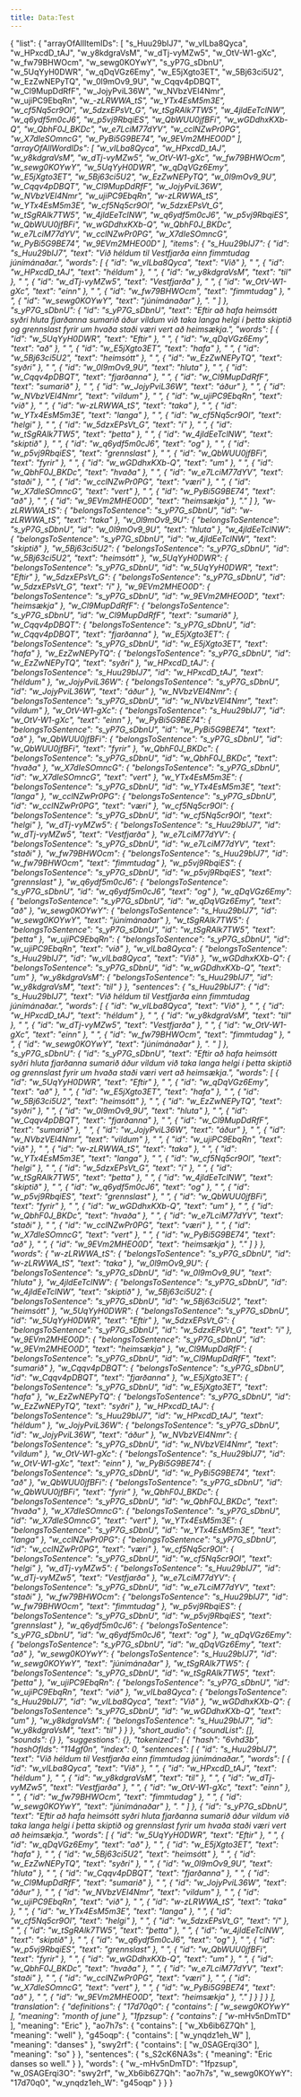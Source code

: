 ```yaml
---
title: Data:Test
---
```


{
    "list": {
        "arrayOfAllItemIDs": [
            "s_Huu29bIJ7",
            "w_vILba8Qyca",
            "w_HPxcdD_tAJ",
            "w_y8kdgraVsM",
            "w_dTj-vyMZw5",
            "w_OtV-W1-gXc",
            "w_fw79BHWOcm",
            "w_sewg0KOYwY",
            "s_yP7G_sDbnU",
            "w_5UqYyH0DWR",
            "w_qDqVGz6Emy",
            "w_E5jXgto3ET",
            "w_5Bj63ci5U2",
            "w_EzZwNEPyTQ",
            "w_0l9mOv9_9U",
            "w_Cqqv4pDBQT",
            "w_Cl9MupDdRfF",
            "w_JojyPviL36W",
            "w_NVbzVEI4Nmr",
            "w_ujiPC9EbqRn",
            "w_-_zLRWWA_tS",
            "w_YTx4EsM5m3E",
            "w_cf5Nq5cr9Ol",
            "w_5dzxEPsVt_G",
            "w_tSgRAlk7TW5",
            "w_4jldEeTclNW",
            "w_q6ydf5m0cJ6",
            "w_p5vj9RbqiES",
            "w_QbWUU0jfBFi",
            "w_wGDdhxKXb-Q",
            "w_QbhF0J_BKDc",
            "w_e7LciM77dYV",
            "w_cclNZwPr0PG",
            "w_X7dIeSOmncG",
            "w_PyBi5G9BE74",
            "w_9EVm2MHEO0D"
        ],
        "arrayOfAllWordIDs": [
            "w_vILba8Qyca",
            "w_HPxcdD_tAJ",
            "w_y8kdgraVsM",
            "w_dTj-vyMZw5",
            "w_OtV-W1-gXc",
            "w_fw79BHWOcm",
            "w_sewg0KOYwY",
            "w_5UqYyH0DWR",
            "w_qDqVGz6Emy",
            "w_E5jXgto3ET",
            "w_5Bj63ci5U2",
            "w_EzZwNEPyTQ",
            "w_0l9mOv9_9U",
            "w_Cqqv4pDBQT",
            "w_Cl9MupDdRfF",
            "w_JojyPviL36W",
            "w_NVbzVEI4Nmr",
            "w_ujiPC9EbqRn",
            "w_-_zLRWWA_tS",
            "w_YTx4EsM5m3E",
            "w_cf5Nq5cr9Ol",
            "w_5dzxEPsVt_G",
            "w_tSgRAlk7TW5",
            "w_4jldEeTclNW",
            "w_q6ydf5m0cJ6",
            "w_p5vj9RbqiES",
            "w_QbWUU0jfBFi",
            "w_wGDdhxKXb-Q",
            "w_QbhF0J_BKDc",
            "w_e7LciM77dYV",
            "w_cclNZwPr0PG",
            "w_X7dIeSOmncG",
            "w_PyBi5G9BE74",
            "w_9EVm2MHEO0D"
        ],
        "items": {
            "s_Huu29bIJ7": {
                "id": "s_Huu29bIJ7",
                "text": "Við héldum til Vestfjarða einn fimmtudag júnímánaðar.",
                "words": [
                    {
                        "id": "w_vILba8Qyca",
                        "text": "Við"
                    },
                    " ",
                    {
                        "id": "w_HPxcdD_tAJ",
                        "text": "héldum"
                    },
                    " ",
                    {
                        "id": "w_y8kdgraVsM",
                        "text": "til"
                    },
                    " ",
                    {
                        "id": "w_dTj-vyMZw5",
                        "text": "Vestfjarða"
                    },
                    " ",
                    {
                        "id": "w_OtV-W1-gXc",
                        "text": "einn"
                    },
                    " ",
                    {
                        "id": "w_fw79BHWOcm",
                        "text": "fimmtudag"
                    },
                    " ",
                    {
                        "id": "w_sewg0KOYwY",
                        "text": "júnímánaðar"
                    },
                    ". "
                ]
            },
            "s_yP7G_sDbnU": {
                "id": "s_yP7G_sDbnU",
                "text": "Eftir að hafa heimsótt syðri hluta fjarðanna sumarið áður vildum við taka langa helgi í þetta skiptið og grennslast fyrir um hvaða staði væri vert að heimsækja.",
                "words": [
                    {
                        "id": "w_5UqYyH0DWR",
                        "text": "Eftir"
                    },
                    " ",
                    {
                        "id": "w_qDqVGz6Emy",
                        "text": "að"
                    },
                    " ",
                    {
                        "id": "w_E5jXgto3ET",
                        "text": "hafa"
                    },
                    " ",
                    {
                        "id": "w_5Bj63ci5U2",
                        "text": "heimsótt"
                    },
                    " ",
                    {
                        "id": "w_EzZwNEPyTQ",
                        "text": "syðri"
                    },
                    " ",
                    {
                        "id": "w_0l9mOv9_9U",
                        "text": "hluta"
                    },
                    " ",
                    {
                        "id": "w_Cqqv4pDBQT",
                        "text": "fjarðanna"
                    },
                    " ",
                    {
                        "id": "w_Cl9MupDdRfF",
                        "text": "sumarið"
                    },
                    " ",
                    {
                        "id": "w_JojyPviL36W",
                        "text": "áður"
                    },
                    " ",
                    {
                        "id": "w_NVbzVEI4Nmr",
                        "text": "vildum"
                    },
                    " ",
                    {
                        "id": "w_ujiPC9EbqRn",
                        "text": "við"
                    },
                    " ",
                    {
                        "id": "w_-_zLRWWA_tS",
                        "text": "taka"
                    },
                    " ",
                    {
                        "id": "w_YTx4EsM5m3E",
                        "text": "langa"
                    },
                    " ",
                    {
                        "id": "w_cf5Nq5cr9Ol",
                        "text": "helgi"
                    },
                    " ",
                    {
                        "id": "w_5dzxEPsVt_G",
                        "text": "í"
                    },
                    " ",
                    {
                        "id": "w_tSgRAlk7TW5",
                        "text": "þetta"
                    },
                    " ",
                    {
                        "id": "w_4jldEeTclNW",
                        "text": "skiptið"
                    },
                    " ",
                    {
                        "id": "w_q6ydf5m0cJ6",
                        "text": "og"
                    },
                    " ",
                    {
                        "id": "w_p5vj9RbqiES",
                        "text": "grennslast"
                    },
                    " ",
                    {
                        "id": "w_QbWUU0jfBFi",
                        "text": "fyrir"
                    },
                    " ",
                    {
                        "id": "w_wGDdhxKXb-Q",
                        "text": "um"
                    },
                    " ",
                    {
                        "id": "w_QbhF0J_BKDc",
                        "text": "hvaða"
                    },
                    " ",
                    {
                        "id": "w_e7LciM77dYV",
                        "text": "staði"
                    },
                    " ",
                    {
                        "id": "w_cclNZwPr0PG",
                        "text": "væri"
                    },
                    " ",
                    {
                        "id": "w_X7dIeSOmncG",
                        "text": "vert"
                    },
                    " ",
                    {
                        "id": "w_PyBi5G9BE74",
                        "text": "að"
                    },
                    " ",
                    {
                        "id": "w_9EVm2MHEO0D",
                        "text": "heimsækja"
                    },
                    "."
                ]
            },
            "w_-_zLRWWA_tS": {
                "belongsToSentence": "s_yP7G_sDbnU",
                "id": "w_-_zLRWWA_tS",
                "text": "taka"
            },
            "w_0l9mOv9_9U": {
                "belongsToSentence": "s_yP7G_sDbnU",
                "id": "w_0l9mOv9_9U",
                "text": "hluta"
            },
            "w_4jldEeTclNW": {
                "belongsToSentence": "s_yP7G_sDbnU",
                "id": "w_4jldEeTclNW",
                "text": "skiptið"
            },
            "w_5Bj63ci5U2": {
                "belongsToSentence": "s_yP7G_sDbnU",
                "id": "w_5Bj63ci5U2",
                "text": "heimsótt"
            },
            "w_5UqYyH0DWR": {
                "belongsToSentence": "s_yP7G_sDbnU",
                "id": "w_5UqYyH0DWR",
                "text": "Eftir"
            },
            "w_5dzxEPsVt_G": {
                "belongsToSentence": "s_yP7G_sDbnU",
                "id": "w_5dzxEPsVt_G",
                "text": "í"
            },
            "w_9EVm2MHEO0D": {
                "belongsToSentence": "s_yP7G_sDbnU",
                "id": "w_9EVm2MHEO0D",
                "text": "heimsækja"
            },
            "w_Cl9MupDdRfF": {
                "belongsToSentence": "s_yP7G_sDbnU",
                "id": "w_Cl9MupDdRfF",
                "text": "sumarið"
            },
            "w_Cqqv4pDBQT": {
                "belongsToSentence": "s_yP7G_sDbnU",
                "id": "w_Cqqv4pDBQT",
                "text": "fjarðanna"
            },
            "w_E5jXgto3ET": {
                "belongsToSentence": "s_yP7G_sDbnU",
                "id": "w_E5jXgto3ET",
                "text": "hafa"
            },
            "w_EzZwNEPyTQ": {
                "belongsToSentence": "s_yP7G_sDbnU",
                "id": "w_EzZwNEPyTQ",
                "text": "syðri"
            },
            "w_HPxcdD_tAJ": {
                "belongsToSentence": "s_Huu29bIJ7",
                "id": "w_HPxcdD_tAJ",
                "text": "héldum"
            },
            "w_JojyPviL36W": {
                "belongsToSentence": "s_yP7G_sDbnU",
                "id": "w_JojyPviL36W",
                "text": "áður"
            },
            "w_NVbzVEI4Nmr": {
                "belongsToSentence": "s_yP7G_sDbnU",
                "id": "w_NVbzVEI4Nmr",
                "text": "vildum"
            },
            "w_OtV-W1-gXc": {
                "belongsToSentence": "s_Huu29bIJ7",
                "id": "w_OtV-W1-gXc",
                "text": "einn"
            },
            "w_PyBi5G9BE74": {
                "belongsToSentence": "s_yP7G_sDbnU",
                "id": "w_PyBi5G9BE74",
                "text": "að"
            },
            "w_QbWUU0jfBFi": {
                "belongsToSentence": "s_yP7G_sDbnU",
                "id": "w_QbWUU0jfBFi",
                "text": "fyrir"
            },
            "w_QbhF0J_BKDc": {
                "belongsToSentence": "s_yP7G_sDbnU",
                "id": "w_QbhF0J_BKDc",
                "text": "hvaða"
            },
            "w_X7dIeSOmncG": {
                "belongsToSentence": "s_yP7G_sDbnU",
                "id": "w_X7dIeSOmncG",
                "text": "vert"
            },
            "w_YTx4EsM5m3E": {
                "belongsToSentence": "s_yP7G_sDbnU",
                "id": "w_YTx4EsM5m3E",
                "text": "langa"
            },
            "w_cclNZwPr0PG": {
                "belongsToSentence": "s_yP7G_sDbnU",
                "id": "w_cclNZwPr0PG",
                "text": "væri"
            },
            "w_cf5Nq5cr9Ol": {
                "belongsToSentence": "s_yP7G_sDbnU",
                "id": "w_cf5Nq5cr9Ol",
                "text": "helgi"
            },
            "w_dTj-vyMZw5": {
                "belongsToSentence": "s_Huu29bIJ7",
                "id": "w_dTj-vyMZw5",
                "text": "Vestfjarða"
            },
            "w_e7LciM77dYV": {
                "belongsToSentence": "s_yP7G_sDbnU",
                "id": "w_e7LciM77dYV",
                "text": "staði"
            },
            "w_fw79BHWOcm": {
                "belongsToSentence": "s_Huu29bIJ7",
                "id": "w_fw79BHWOcm",
                "text": "fimmtudag"
            },
            "w_p5vj9RbqiES": {
                "belongsToSentence": "s_yP7G_sDbnU",
                "id": "w_p5vj9RbqiES",
                "text": "grennslast"
            },
            "w_q6ydf5m0cJ6": {
                "belongsToSentence": "s_yP7G_sDbnU",
                "id": "w_q6ydf5m0cJ6",
                "text": "og"
            },
            "w_qDqVGz6Emy": {
                "belongsToSentence": "s_yP7G_sDbnU",
                "id": "w_qDqVGz6Emy",
                "text": "að"
            },
            "w_sewg0KOYwY": {
                "belongsToSentence": "s_Huu29bIJ7",
                "id": "w_sewg0KOYwY",
                "text": "júnímánaðar"
            },
            "w_tSgRAlk7TW5": {
                "belongsToSentence": "s_yP7G_sDbnU",
                "id": "w_tSgRAlk7TW5",
                "text": "þetta"
            },
            "w_ujiPC9EbqRn": {
                "belongsToSentence": "s_yP7G_sDbnU",
                "id": "w_ujiPC9EbqRn",
                "text": "við"
            },
            "w_vILba8Qyca": {
                "belongsToSentence": "s_Huu29bIJ7",
                "id": "w_vILba8Qyca",
                "text": "Við"
            },
            "w_wGDdhxKXb-Q": {
                "belongsToSentence": "s_yP7G_sDbnU",
                "id": "w_wGDdhxKXb-Q",
                "text": "um"
            },
            "w_y8kdgraVsM": {
                "belongsToSentence": "s_Huu29bIJ7",
                "id": "w_y8kdgraVsM",
                "text": "til"
            }
        },
        "sentences": {
            "s_Huu29bIJ7": {
                "id": "s_Huu29bIJ7",
                "text": "Við héldum til Vestfjarða einn fimmtudag júnímánaðar.",
                "words": [
                    {
                        "id": "w_vILba8Qyca",
                        "text": "Við"
                    },
                    " ",
                    {
                        "id": "w_HPxcdD_tAJ",
                        "text": "héldum"
                    },
                    " ",
                    {
                        "id": "w_y8kdgraVsM",
                        "text": "til"
                    },
                    " ",
                    {
                        "id": "w_dTj-vyMZw5",
                        "text": "Vestfjarða"
                    },
                    " ",
                    {
                        "id": "w_OtV-W1-gXc",
                        "text": "einn"
                    },
                    " ",
                    {
                        "id": "w_fw79BHWOcm",
                        "text": "fimmtudag"
                    },
                    " ",
                    {
                        "id": "w_sewg0KOYwY",
                        "text": "júnímánaðar"
                    },
                    ". "
                ]
            },
            "s_yP7G_sDbnU": {
                "id": "s_yP7G_sDbnU",
                "text": "Eftir að hafa heimsótt syðri hluta fjarðanna sumarið áður vildum við taka langa helgi í þetta skiptið og grennslast fyrir um hvaða staði væri vert að heimsækja.",
                "words": [
                    {
                        "id": "w_5UqYyH0DWR",
                        "text": "Eftir"
                    },
                    " ",
                    {
                        "id": "w_qDqVGz6Emy",
                        "text": "að"
                    },
                    " ",
                    {
                        "id": "w_E5jXgto3ET",
                        "text": "hafa"
                    },
                    " ",
                    {
                        "id": "w_5Bj63ci5U2",
                        "text": "heimsótt"
                    },
                    " ",
                    {
                        "id": "w_EzZwNEPyTQ",
                        "text": "syðri"
                    },
                    " ",
                    {
                        "id": "w_0l9mOv9_9U",
                        "text": "hluta"
                    },
                    " ",
                    {
                        "id": "w_Cqqv4pDBQT",
                        "text": "fjarðanna"
                    },
                    " ",
                    {
                        "id": "w_Cl9MupDdRfF",
                        "text": "sumarið"
                    },
                    " ",
                    {
                        "id": "w_JojyPviL36W",
                        "text": "áður"
                    },
                    " ",
                    {
                        "id": "w_NVbzVEI4Nmr",
                        "text": "vildum"
                    },
                    " ",
                    {
                        "id": "w_ujiPC9EbqRn",
                        "text": "við"
                    },
                    " ",
                    {
                        "id": "w_-_zLRWWA_tS",
                        "text": "taka"
                    },
                    " ",
                    {
                        "id": "w_YTx4EsM5m3E",
                        "text": "langa"
                    },
                    " ",
                    {
                        "id": "w_cf5Nq5cr9Ol",
                        "text": "helgi"
                    },
                    " ",
                    {
                        "id": "w_5dzxEPsVt_G",
                        "text": "í"
                    },
                    " ",
                    {
                        "id": "w_tSgRAlk7TW5",
                        "text": "þetta"
                    },
                    " ",
                    {
                        "id": "w_4jldEeTclNW",
                        "text": "skiptið"
                    },
                    " ",
                    {
                        "id": "w_q6ydf5m0cJ6",
                        "text": "og"
                    },
                    " ",
                    {
                        "id": "w_p5vj9RbqiES",
                        "text": "grennslast"
                    },
                    " ",
                    {
                        "id": "w_QbWUU0jfBFi",
                        "text": "fyrir"
                    },
                    " ",
                    {
                        "id": "w_wGDdhxKXb-Q",
                        "text": "um"
                    },
                    " ",
                    {
                        "id": "w_QbhF0J_BKDc",
                        "text": "hvaða"
                    },
                    " ",
                    {
                        "id": "w_e7LciM77dYV",
                        "text": "staði"
                    },
                    " ",
                    {
                        "id": "w_cclNZwPr0PG",
                        "text": "væri"
                    },
                    " ",
                    {
                        "id": "w_X7dIeSOmncG",
                        "text": "vert"
                    },
                    " ",
                    {
                        "id": "w_PyBi5G9BE74",
                        "text": "að"
                    },
                    " ",
                    {
                        "id": "w_9EVm2MHEO0D",
                        "text": "heimsækja"
                    },
                    "."
                ]
            }
        },
        "words": {
            "w_-_zLRWWA_tS": {
                "belongsToSentence": "s_yP7G_sDbnU",
                "id": "w_-_zLRWWA_tS",
                "text": "taka"
            },
            "w_0l9mOv9_9U": {
                "belongsToSentence": "s_yP7G_sDbnU",
                "id": "w_0l9mOv9_9U",
                "text": "hluta"
            },
            "w_4jldEeTclNW": {
                "belongsToSentence": "s_yP7G_sDbnU",
                "id": "w_4jldEeTclNW",
                "text": "skiptið"
            },
            "w_5Bj63ci5U2": {
                "belongsToSentence": "s_yP7G_sDbnU",
                "id": "w_5Bj63ci5U2",
                "text": "heimsótt"
            },
            "w_5UqYyH0DWR": {
                "belongsToSentence": "s_yP7G_sDbnU",
                "id": "w_5UqYyH0DWR",
                "text": "Eftir"
            },
            "w_5dzxEPsVt_G": {
                "belongsToSentence": "s_yP7G_sDbnU",
                "id": "w_5dzxEPsVt_G",
                "text": "í"
            },
            "w_9EVm2MHEO0D": {
                "belongsToSentence": "s_yP7G_sDbnU",
                "id": "w_9EVm2MHEO0D",
                "text": "heimsækja"
            },
            "w_Cl9MupDdRfF": {
                "belongsToSentence": "s_yP7G_sDbnU",
                "id": "w_Cl9MupDdRfF",
                "text": "sumarið"
            },
            "w_Cqqv4pDBQT": {
                "belongsToSentence": "s_yP7G_sDbnU",
                "id": "w_Cqqv4pDBQT",
                "text": "fjarðanna"
            },
            "w_E5jXgto3ET": {
                "belongsToSentence": "s_yP7G_sDbnU",
                "id": "w_E5jXgto3ET",
                "text": "hafa"
            },
            "w_EzZwNEPyTQ": {
                "belongsToSentence": "s_yP7G_sDbnU",
                "id": "w_EzZwNEPyTQ",
                "text": "syðri"
            },
            "w_HPxcdD_tAJ": {
                "belongsToSentence": "s_Huu29bIJ7",
                "id": "w_HPxcdD_tAJ",
                "text": "héldum"
            },
            "w_JojyPviL36W": {
                "belongsToSentence": "s_yP7G_sDbnU",
                "id": "w_JojyPviL36W",
                "text": "áður"
            },
            "w_NVbzVEI4Nmr": {
                "belongsToSentence": "s_yP7G_sDbnU",
                "id": "w_NVbzVEI4Nmr",
                "text": "vildum"
            },
            "w_OtV-W1-gXc": {
                "belongsToSentence": "s_Huu29bIJ7",
                "id": "w_OtV-W1-gXc",
                "text": "einn"
            },
            "w_PyBi5G9BE74": {
                "belongsToSentence": "s_yP7G_sDbnU",
                "id": "w_PyBi5G9BE74",
                "text": "að"
            },
            "w_QbWUU0jfBFi": {
                "belongsToSentence": "s_yP7G_sDbnU",
                "id": "w_QbWUU0jfBFi",
                "text": "fyrir"
            },
            "w_QbhF0J_BKDc": {
                "belongsToSentence": "s_yP7G_sDbnU",
                "id": "w_QbhF0J_BKDc",
                "text": "hvaða"
            },
            "w_X7dIeSOmncG": {
                "belongsToSentence": "s_yP7G_sDbnU",
                "id": "w_X7dIeSOmncG",
                "text": "vert"
            },
            "w_YTx4EsM5m3E": {
                "belongsToSentence": "s_yP7G_sDbnU",
                "id": "w_YTx4EsM5m3E",
                "text": "langa"
            },
            "w_cclNZwPr0PG": {
                "belongsToSentence": "s_yP7G_sDbnU",
                "id": "w_cclNZwPr0PG",
                "text": "væri"
            },
            "w_cf5Nq5cr9Ol": {
                "belongsToSentence": "s_yP7G_sDbnU",
                "id": "w_cf5Nq5cr9Ol",
                "text": "helgi"
            },
            "w_dTj-vyMZw5": {
                "belongsToSentence": "s_Huu29bIJ7",
                "id": "w_dTj-vyMZw5",
                "text": "Vestfjarða"
            },
            "w_e7LciM77dYV": {
                "belongsToSentence": "s_yP7G_sDbnU",
                "id": "w_e7LciM77dYV",
                "text": "staði"
            },
            "w_fw79BHWOcm": {
                "belongsToSentence": "s_Huu29bIJ7",
                "id": "w_fw79BHWOcm",
                "text": "fimmtudag"
            },
            "w_p5vj9RbqiES": {
                "belongsToSentence": "s_yP7G_sDbnU",
                "id": "w_p5vj9RbqiES",
                "text": "grennslast"
            },
            "w_q6ydf5m0cJ6": {
                "belongsToSentence": "s_yP7G_sDbnU",
                "id": "w_q6ydf5m0cJ6",
                "text": "og"
            },
            "w_qDqVGz6Emy": {
                "belongsToSentence": "s_yP7G_sDbnU",
                "id": "w_qDqVGz6Emy",
                "text": "að"
            },
            "w_sewg0KOYwY": {
                "belongsToSentence": "s_Huu29bIJ7",
                "id": "w_sewg0KOYwY",
                "text": "júnímánaðar"
            },
            "w_tSgRAlk7TW5": {
                "belongsToSentence": "s_yP7G_sDbnU",
                "id": "w_tSgRAlk7TW5",
                "text": "þetta"
            },
            "w_ujiPC9EbqRn": {
                "belongsToSentence": "s_yP7G_sDbnU",
                "id": "w_ujiPC9EbqRn",
                "text": "við"
            },
            "w_vILba8Qyca": {
                "belongsToSentence": "s_Huu29bIJ7",
                "id": "w_vILba8Qyca",
                "text": "Við"
            },
            "w_wGDdhxKXb-Q": {
                "belongsToSentence": "s_yP7G_sDbnU",
                "id": "w_wGDdhxKXb-Q",
                "text": "um"
            },
            "w_y8kdgraVsM": {
                "belongsToSentence": "s_Huu29bIJ7",
                "id": "w_y8kdgraVsM",
                "text": "til"
            }
        }
    },
    "short_audio": {
        "soundList": [],
        "sounds": {}
    },
    "suggestions": {},
    "tokenized": [
        {
            "hash": "6vhd3b",
            "hashOfIds": "114gf0n",
            "index": 0,
            "sentences": [
                {
                    "id": "s_Huu29bIJ7",
                    "text": "Við héldum til Vestfjarða einn fimmtudag júnímánaðar.",
                    "words": [
                        {
                            "id": "w_vILba8Qyca",
                            "text": "Við"
                        },
                        " ",
                        {
                            "id": "w_HPxcdD_tAJ",
                            "text": "héldum"
                        },
                        " ",
                        {
                            "id": "w_y8kdgraVsM",
                            "text": "til"
                        },
                        " ",
                        {
                            "id": "w_dTj-vyMZw5",
                            "text": "Vestfjarða"
                        },
                        " ",
                        {
                            "id": "w_OtV-W1-gXc",
                            "text": "einn"
                        },
                        " ",
                        {
                            "id": "w_fw79BHWOcm",
                            "text": "fimmtudag"
                        },
                        " ",
                        {
                            "id": "w_sewg0KOYwY",
                            "text": "júnímánaðar"
                        },
                        ". "
                    ]
                },
                {
                    "id": "s_yP7G_sDbnU",
                    "text": "Eftir að hafa heimsótt syðri hluta fjarðanna sumarið áður vildum við taka langa helgi í þetta skiptið og grennslast fyrir um hvaða staði væri vert að heimsækja.",
                    "words": [
                        {
                            "id": "w_5UqYyH0DWR",
                            "text": "Eftir"
                        },
                        " ",
                        {
                            "id": "w_qDqVGz6Emy",
                            "text": "að"
                        },
                        " ",
                        {
                            "id": "w_E5jXgto3ET",
                            "text": "hafa"
                        },
                        " ",
                        {
                            "id": "w_5Bj63ci5U2",
                            "text": "heimsótt"
                        },
                        " ",
                        {
                            "id": "w_EzZwNEPyTQ",
                            "text": "syðri"
                        },
                        " ",
                        {
                            "id": "w_0l9mOv9_9U",
                            "text": "hluta"
                        },
                        " ",
                        {
                            "id": "w_Cqqv4pDBQT",
                            "text": "fjarðanna"
                        },
                        " ",
                        {
                            "id": "w_Cl9MupDdRfF",
                            "text": "sumarið"
                        },
                        " ",
                        {
                            "id": "w_JojyPviL36W",
                            "text": "áður"
                        },
                        " ",
                        {
                            "id": "w_NVbzVEI4Nmr",
                            "text": "vildum"
                        },
                        " ",
                        {
                            "id": "w_ujiPC9EbqRn",
                            "text": "við"
                        },
                        " ",
                        {
                            "id": "w_-_zLRWWA_tS",
                            "text": "taka"
                        },
                        " ",
                        {
                            "id": "w_YTx4EsM5m3E",
                            "text": "langa"
                        },
                        " ",
                        {
                            "id": "w_cf5Nq5cr9Ol",
                            "text": "helgi"
                        },
                        " ",
                        {
                            "id": "w_5dzxEPsVt_G",
                            "text": "í"
                        },
                        " ",
                        {
                            "id": "w_tSgRAlk7TW5",
                            "text": "þetta"
                        },
                        " ",
                        {
                            "id": "w_4jldEeTclNW",
                            "text": "skiptið"
                        },
                        " ",
                        {
                            "id": "w_q6ydf5m0cJ6",
                            "text": "og"
                        },
                        " ",
                        {
                            "id": "w_p5vj9RbqiES",
                            "text": "grennslast"
                        },
                        " ",
                        {
                            "id": "w_QbWUU0jfBFi",
                            "text": "fyrir"
                        },
                        " ",
                        {
                            "id": "w_wGDdhxKXb-Q",
                            "text": "um"
                        },
                        " ",
                        {
                            "id": "w_QbhF0J_BKDc",
                            "text": "hvaða"
                        },
                        " ",
                        {
                            "id": "w_e7LciM77dYV",
                            "text": "staði"
                        },
                        " ",
                        {
                            "id": "w_cclNZwPr0PG",
                            "text": "væri"
                        },
                        " ",
                        {
                            "id": "w_X7dIeSOmncG",
                            "text": "vert"
                        },
                        " ",
                        {
                            "id": "w_PyBi5G9BE74",
                            "text": "að"
                        },
                        " ",
                        {
                            "id": "w_9EVm2MHEO0D",
                            "text": "heimsækja"
                        },
                        "."
                    ]
                }
            ]
        }
    ],
    "translation": {
        "definitions": {
            "17d70q0": {
                "contains": [
                    "w_sewg0KOYwY"
                ],
                "meaning": "month of june"
            },
            "1fpzsup": {
                "contains": [
                    "w_-mHv5nDmTD"
                ],
                "meaning": "Eric"
            },
            "ao7h7s": {
                "contains": [
                    "w_Xb6ib6Z7Qh"
                ],
                "meaning": "well"
            },
            "g45oqp": {
                "contains": [
                    "w_ynqdz1eh_W"
                ],
                "meaning": "danses"
            },
            "swy2rf": {
                "contains": [
                    "w_0SAGErqi3O"
                ],
                "meaning": "so"
            }
        },
        "sentences": {
            "s_S2cK6NA3s": {
                "meaning": "Eric danses so well."
            }
        },
        "words": {
            "w_-mHv5nDmTD": "1fpzsup",
            "w_0SAGErqi3O": "swy2rf",
            "w_Xb6ib6Z7Qh": "ao7h7s",
            "w_sewg0KOYwY": "17d70q0",
            "w_ynqdz1eh_W": "g45oqp"
        }
    }
}